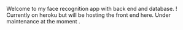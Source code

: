 Welcome to my face recognition app with back end and database. ! Currently on heroku but will be hosting the front end here. Under maintenance at the moment
.
